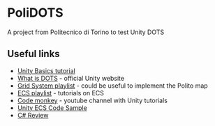 # PoliDOTS

A project from Politecnico di Torino to test Unity DOTS

## Useful links

- [Unity Basics tutorial](https://www.youtube.com/playlist?list=PLzDRvYVwl53vxdAPq8OznBAdjf0eeiipT)
- [What is DOTS](https://learn.unity.com/tutorial/what-is-dots-and-why-is-it-important#) - official Unity website
- [Grid System playlist](https://www.youtube.com/playlist?list=PLzDRvYVwl53uhO8yhqxcyjDImRjO9W722) - could be useful to implement the Polito map
- [ECS playlist](https://www.youtube.com/playlist?list=PLzDRvYVwl53s40yP5RQXitbT--IRcHqba) - tutorials on ECS
- [Code monkey](https://www.youtube.com/channel/UCFK6NCbuCIVzA6Yj1G_ZqCg) - youtube channel with Unity tutorials
- [Unity ECS Code Sample](https://github.com/Unity-Technologies/EntityComponentSystemSamples)
- [C# Review](https://www.youtube.com/playlist?list=PLzDRvYVwl53t2GGC4rV_AmH7vSvSqjVmz)

